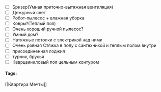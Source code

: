 - [ ] Бризер(Умная приточно-вытяжная вентиляция)
- [ ] Дежурный свет
- [ ] Робот-пылесос + влажная уборка
- [ ] Ковры?(Теплый пол)
- [ ] Очень хороший ручной пылесос?
- [ ] Умный дом?
- [ ] Натяжные потолки с электрикой над ними
- [ ] Очень ровная Стяжка в полу с сантехникой и теплым полом внутри
- [ ] присоединенная лоджия
- [ ] турник, брусья
- [ ] Кварцвиниловый пол цельным контуром
#### Tags:
[[Квартира Мечты]]


